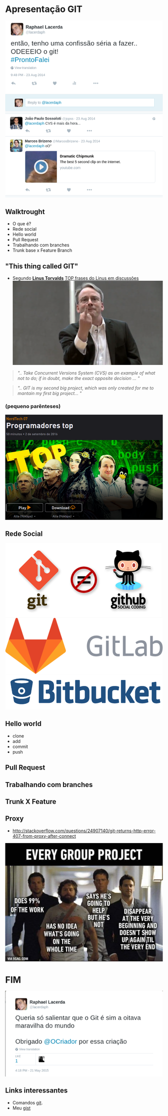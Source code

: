# Apresentação GIT
![Alt text](img/tweet-08-2014.png "Todo começo é triste")

## Walktrought
* O que é?
* Rede social
* Hello world
* Pull Request
* Trabalhando com branches
* Trunk base x Feature Branch


## "This thing called GIT"

* Segundo [**Linus Torvalds**](https://www.ted.com/talks/linus_torvalds_the_mind_behind_linux?language=en)
[TOP frases do Linus em discussões](http://www.attendly.com/linux-founder-linus-torvalds-delivers-a-smackdown-like-no-other/)
![Alt text](img/linus.png "Seu time")
> *".. Take Concurrent Versions System (CVS) as an example of what not to do; if in doubt, make the exact opposite decision ... "*

> *".. GIT is my second big project, which was only created for me to mantain my first big project... "* 


### (pequeno parênteses)
![Alt text](img/nerdtech.png "Seu time")


## Rede Social
![Alt text](img/Github2.png "Seu time")
![Alt text](img/gitlab.png "Seu time")
![Alt text](img/bitbucket.png "Seu time")

## Hello world  
* clone
* add
* commit
* push

## Pull Request

## Trabalhando com branches

## Trunk X Feature



## Proxy
* http://stackoverflow.com/questions/24907140/git-returns-http-error-407-from-proxy-after-connect

![Alt text](img/equipe.jpg "Seu time")


# FIM
![Alt text](img/tweet-11-2015.png "Finalmente eu venci")



## Links interessantes

* Comandos [git](https://medium.freecodecamp.com/git-cheat-sheet-and-best-practices-c6ce5321f52#.1oxi5pmms).
* Meu [gist](https://gist.github.com/raphaelLacerda/687db0162a610f63d13ae899ec680518)
